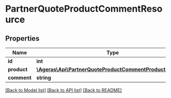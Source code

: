 # PartnerQuoteProductCommentResource

## Properties
Name | Type | Description | Notes
------------ | ------------- | ------------- | -------------
**id** | **int** |  | [optional] 
**product** | [**\Ageras\Api\PartnerQuoteProductCommentProductResource**](PartnerQuoteProductCommentProductResource.md) |  | [optional] 
**comment** | **string** |  | [optional] 

[[Back to Model list]](../README.md#documentation-for-models) [[Back to API list]](../README.md#documentation-for-api-endpoints) [[Back to README]](../README.md)


